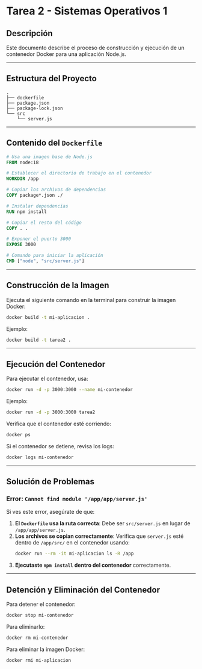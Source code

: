 # Tarea 2 - Sistemas Operativos 1


## Descripción
Este documento describe el proceso de construcción y ejecución de un contenedor Docker para una aplicación Node.js.

---

## Estructura del Proyecto
```
.
├── dockerfile
├── package.json
├── package-lock.json
└── src
    └── server.js
```

---

## Contenido del `Dockerfile`
```dockerfile
# Usa una imagen base de Node.js
FROM node:18

# Establecer el directorio de trabajo en el contenedor
WORKDIR /app

# Copiar los archivos de dependencias
COPY package*.json ./

# Instalar dependencias
RUN npm install

# Copiar el resto del código
COPY . .

# Exponer el puerto 3000
EXPOSE 3000

# Comando para iniciar la aplicación
CMD ["node", "src/server.js"]
```

---

## Construcción de la Imagen
Ejecuta el siguiente comando en la terminal para construir la imagen Docker:
```sh
docker build -t mi-aplicacion .
```
Ejemplo:
```sh
docker build -t tarea2 .
````


---

## Ejecución del Contenedor
Para ejecutar el contenedor, usa:
```sh
docker run -d -p 3000:3000 --name mi-contenedor
```

Ejemplo:
```sh
docker run -d -p 3000:3000 tarea2
````

Verifica que el contenedor esté corriendo:
```sh
docker ps
```
Si el contenedor se detiene, revisa los logs:
```sh
docker logs mi-contenedor
```

---

## Solución de Problemas
### Error: `Cannot find module '/app/app/server.js'`
Si ves este error, asegúrate de que:
1. **El `Dockerfile` usa la ruta correcta**: Debe ser `src/server.js` en lugar de `/app/app/server.js`.
2. **Los archivos se copian correctamente**: Verifica que `server.js` esté dentro de `/app/src/` en el contenedor usando:
   ```sh
   docker run --rm -it mi-aplicacion ls -R /app
   ```
3. **Ejecutaste `npm install` dentro del contenedor** correctamente.

---

## Detención y Eliminación del Contenedor
Para detener el contenedor:
```sh
docker stop mi-contenedor
```

Para eliminarlo:
```sh
docker rm mi-contenedor
```

Para eliminar la imagen Docker:
```sh
docker rmi mi-aplicacion
```
